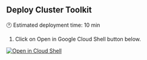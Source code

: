 ## Deploy Cluster Toolkit

:clock1: Estimated deployment time: 10 min

1. Click on Open in Google Cloud Shell button below.

<a href="https://ssh.cloud.google.com/cloudshell/editor?cloudshell_git_repo=https://github.com/GoogleCloudPlatform/cluster-toolkitt&cloudshell_workspace=toolkit&cloudshell_tutorial=https://github.com/GoogleCloudPlatform/scientific-computing-examples/blob/parabricks/hcls/quickstart/tutorial.md" target="_new">
    <img alt="Open in Cloud Shell" src="https://gstatic.com/cloudssh/images/open-btn.svg">
</a>
